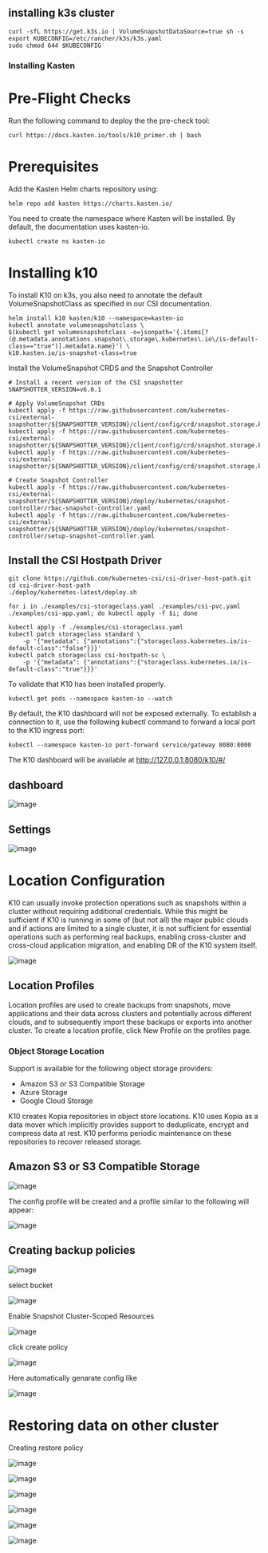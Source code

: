 ## installing k3s cluster

```
curl -sfL https://get.k3s.io | VolumeSnapshotDataSource=true sh -s
export KUBECONFIG=/etc/rancher/k3s/k3s.yaml
sudo chmod 644 $KUBECONFIG
```

### Installing Kasten

# Pre-Flight Checks

Run the following command to deploy the the pre-check tool:

```
curl https://docs.kasten.io/tools/k10_primer.sh | bash
```


# Prerequisites 

Add the Kasten Helm charts repository using:

```
helm repo add kasten https://charts.kasten.io/
```

You need to create the namespace where Kasten will be installed. By default, the documentation uses kasten-io.

```
kubectl create ns kasten-io
```
# Installing k10

To install K10 on k3s, you also need to annotate the default VolumeSnapshotClass as specified in our CSI documentation.

```
helm install k10 kasten/k10 --namespace=kasten-io
kubectl annotate volumesnapshotclass \
$(kubectl get volumesnapshotclass -o=jsonpath='{.items[?(@.metadata.annotations.snapshot\.storage\.kubernetes\.io\/is-default-class=="true")].metadata.name}') \
k10.kasten.io/is-snapshot-class=true
```
Install the VolumeSnapshot CRDS and the Snapshot Controller
```
# Install a recent version of the CSI snapshotter
SNAPSHOTTER_VERSION=v6.0.1

# Apply VolumeSnapshot CRDs
kubectl apply -f https://raw.githubusercontent.com/kubernetes-csi/external-snapshotter/${SNAPSHOTTER_VERSION}/client/config/crd/snapshot.storage.k8s.io_volumesnapshotclasses.yaml
kubectl apply -f https://raw.githubusercontent.com/kubernetes-csi/external-snapshotter/${SNAPSHOTTER_VERSION}/client/config/crd/snapshot.storage.k8s.io_volumesnapshotcontents.yaml
kubectl apply -f https://raw.githubusercontent.com/kubernetes-csi/external-snapshotter/${SNAPSHOTTER_VERSION}/client/config/crd/snapshot.storage.k8s.io_volumesnapshots.yaml

# Create Snapshot Controller
kubectl apply -f https://raw.githubusercontent.com/kubernetes-csi/external-snapshotter/${SNAPSHOTTER_VERSION}/deploy/kubernetes/snapshot-controller/rbac-snapshot-controller.yaml
kubectl apply -f https://raw.githubusercontent.com/kubernetes-csi/external-snapshotter/${SNAPSHOTTER_VERSION}/deploy/kubernetes/snapshot-controller/setup-snapshot-controller.yaml
```
## Install the CSI Hostpath Driver
```
git clone https://github.com/kubernetes-csi/csi-driver-host-path.git
cd csi-driver-host-path
./deploy/kubernetes-latest/deploy.sh
```
```
for i in ./examples/csi-storageclass.yaml ./examples/csi-pvc.yaml ./examples/csi-app.yaml; do kubectl apply -f $i; done
```
```
kubectl apply -f ./examples/csi-storageclass.yaml
kubectl patch storageclass standard \
    -p '{"metadata": {"annotations":{"storageclass.kubernetes.io/is-default-class":"false"}}}'
kubectl patch storageclass csi-hostpath-sc \
    -p '{"metadata": {"annotations":{"storageclass.kubernetes.io/is-default-class":"true"}}}'
```    

To validate that K10 has been installed properly.

```
kubectl get pods --namespace kasten-io --watch
```
By default, the K10 dashboard will not be exposed externally. To establish a connection to it, use the following kubectl command to forward a local port to the K10 ingress port:

```
kubectl --namespace kasten-io port-forward service/gateway 8080:8000
```
The K10 dashboard will be available at http://127.0.0.1:8080/k10/#/

## dashboard
![image](https://user-images.githubusercontent.com/79599130/181222950-7dae3288-c258-4b4a-a80b-bb94675b68e9.png)

## Settings

![image](https://user-images.githubusercontent.com/79599130/181240819-d35b0b7a-eaa3-4830-b8e2-91ab6dea9973.png)

# Location Configuration

K10 can usually invoke protection operations such as snapshots within a cluster without requiring additional credentials. While this might be sufficient if K10 is running in some of (but not all) the major public clouds and if actions are limited to a single cluster, it is not sufficient for essential operations such as performing real backups, enabling cross-cluster and cross-cloud application migration, and enabling DR of the K10 system itself.


![image](https://user-images.githubusercontent.com/79599130/181241622-ab3fcdb8-5181-442a-a48c-a10d853985b2.png)

## Location Profiles
Location profiles are used to create backups from snapshots, move applications and their data across clusters and potentially across different clouds, and to subsequently import these backups or exports into another cluster. To create a location profile, click New Profile on the profiles page.

### Object Storage Location
Support is available for the following object storage providers:

- Amazon S3 or S3 Compatible Storage
- Azure Storage
- Google Cloud Storage

K10 creates Kopia repositories in object store locations. K10 uses Kopia as a data mover which implicitly provides support to deduplicate, encrypt and compress data at rest. K10 performs periodic maintenance on these repositories to recover released storage.

## Amazon S3 or S3 Compatible Storage

![image](https://user-images.githubusercontent.com/79599130/181243777-bd87941b-f019-4922-8c99-fe10e40326a7.png)

The config profile will be created and a profile similar to the following will appear:

![image](https://user-images.githubusercontent.com/79599130/181243934-55669edc-3d79-4f64-91b9-076db5152599.png)

## Creating  backup policies

![image](https://user-images.githubusercontent.com/79599130/181247040-d62cc743-f07c-47d7-a354-e47ce6b746d8.png)

select bucket 

![image](https://user-images.githubusercontent.com/79599130/181247135-aca42495-dcd5-43a5-87cc-a1496efc8cc8.png)

Enable Snapshot Cluster-Scoped Resources

![image](https://user-images.githubusercontent.com/79599130/181247431-332828e8-3ff6-48b8-b7e4-589492be4246.png)

click create policy

![image](https://user-images.githubusercontent.com/79599130/181248562-a2e73791-b72e-4d9c-9da5-936457de507b.png)


Here automatically genarate config like 

![image](https://user-images.githubusercontent.com/79599130/181249330-223f6c35-3b4c-4040-9d6e-f2a76469e647.png)


# Restoring data on other cluster 

Creating restore policy 

![image](https://user-images.githubusercontent.com/79599130/181249596-e60bd083-77ae-49db-a64e-0cbc89cd7dbe.png)

![image](https://user-images.githubusercontent.com/79599130/181249657-5be6a5aa-f879-413c-a471-604d1141230a.png)

![image](https://user-images.githubusercontent.com/79599130/181249684-74cbce48-756b-4294-9a5f-618300b9c373.png)

![image](https://user-images.githubusercontent.com/79599130/181249748-b9b353b3-e023-4f17-84d0-bb820bcde24d.png)

![image](https://user-images.githubusercontent.com/79599130/181249814-8a0369f5-9454-4cb9-99a4-ded2622a3c42.png)

![image](https://user-images.githubusercontent.com/79599130/181249861-87fa7a87-b67a-4b8d-9c17-814f5968cb82.png)
